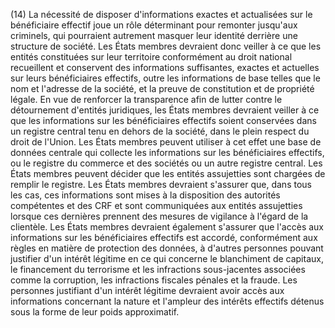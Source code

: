 (14) La nécessité de disposer d'informations exactes et actualisées sur le bénéficiaire effectif joue un rôle déterminant pour remonter jusqu'aux criminels, qui pourraient autrement masquer leur identité derrière une structure de société. Les États membres devraient donc veiller à ce que les entités constituées sur leur territoire conformément au droit national recueillent et conservent des informations suffisantes, exactes et actuelles sur leurs bénéficiaires effectifs, outre les informations de base telles que le nom et l'adresse de la société, et la preuve de constitution et de propriété légale. En vue de renforcer la transparence afin de lutter contre le détournement d'entités juridiques, les États membres devraient veiller à ce que les informations sur les bénéficiaires effectifs soient conservées dans un registre central tenu en dehors de la société, dans le plein respect du droit de l'Union. Les États membres peuvent utiliser à cet effet une base de données centrale qui collecte les informations sur les bénéficiaires effectifs, ou le registre du commerce et des sociétés ou un autre registre central. Les États membres peuvent décider que les entités assujetties sont chargées de remplir le registre. Les États membres devraient s'assurer que, dans tous les cas, ces informations sont mises à la disposition des autorités compétentes et des CRF et sont communiquées aux entités assujetties lorsque ces dernières prennent des mesures de vigilance à l'égard de la clientèle. Les États membres devraient également s'assurer que l'accès aux informations sur les bénéficiaires effectifs est accordé, conformément aux règles en matière de protection des données, à d'autres personnes pouvant justifier d'un intérêt légitime en ce qui concerne le blanchiment de capitaux, le financement du terrorisme et les infractions sous-jacentes associées comme la corruption, les infractions fiscales pénales et la fraude. Les personnes justifiant d'un intérêt légitime devraient avoir accès aux informations concernant la nature et l'ampleur des intérêts effectifs détenus sous la forme de leur poids approximatif.